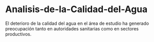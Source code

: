 # Analisis-de-la-Calidad-del-Agua
El deterioro de la calidad del agua en el área de estudio ha generado preocupación tanto en autoridades sanitarias como en sectores productivos.
